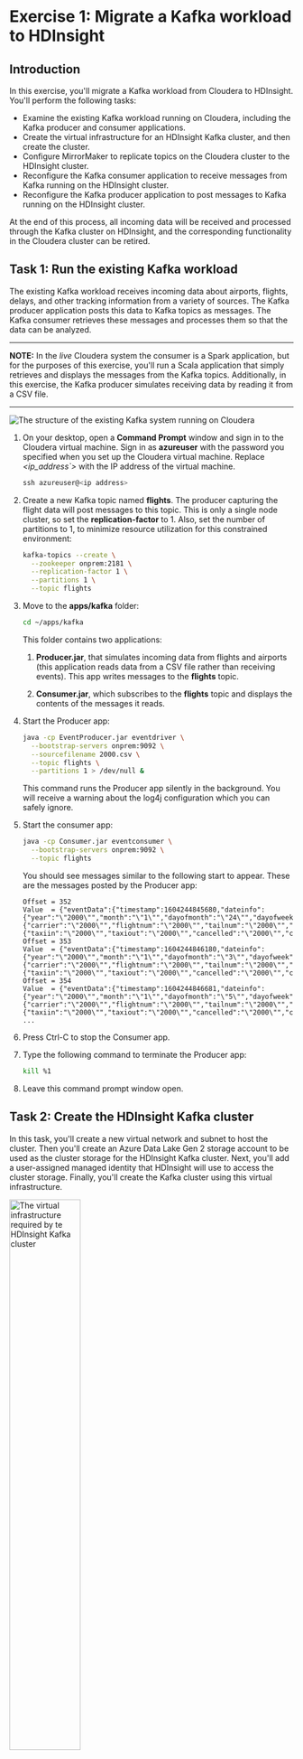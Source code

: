 # Exercise 1: Migrate a Kafka workload to HDInsight

## Introduction

In this exercise, you'll migrate a Kafka workload from Cloudera to HDInsight. You'll perform the following tasks:

- Examine the existing Kafka workload running on Cloudera, including the Kafka producer and consumer applications.
- Create the virtual infrastructure for an HDInsight Kafka cluster, and then create the cluster.
- Configure MirrorMaker to replicate topics on the Cloudera cluster to the HDInsight cluster.
- Reconfigure the Kafka consumer application to receive messages from Kafka running on the HDInsight cluster.
- Reconfigure the Kafka producer application to post messages to Kafka running on the HDInsight cluster.

At the end of this process, all incoming data will be received and processed through the Kafka cluster on HDInsight, and the corresponding functionality in the Cloudera cluster can be retired.

## Task 1: Run the existing Kafka workload

The existing Kafka workload receives incoming data about airports, flights, delays, and other tracking information from a variety of sources. The Kafka producer application posts this data to Kafka topics as messages. The Kafka consumer retrieves these messages and processes them so that the data can be analyzed. 

---

**NOTE:**
In the *live* Cloudera system the consumer is a Spark application, but for the purposes of this exercise, you'll run a Scala application that simply retrieves and displays the messages from the Kafka topics. Additionally, in this exercise, the Kafka producer simulates receiving data by reading it from a CSV file.

---

![The structure of the existing Kafka system running on Cloudera](../Images/1-KafkaSystem.png)

1. On your desktop, open a **Command Prompt** window and sign in to the Cloudera virtual machine. Sign in as **azureuser** with the password you specified when you set up the Cloudera virtual machine. Replace *\<ip_address`>* with the IP address of the virtual machine.

    ```PowerShell
    ssh azureuser@<ip address>
    ```

1. Create a new Kafka topic named **flights**. The producer capturing the flight data will post messages to this topic. This is only a single node cluster, so set the **replication-factor** to 1. Also, set the number of partitions to 1, to minimize resource utilization for this constrained environment:

    ```bash
    kafka-topics --create \
      --zookeeper onprem:2181 \
      --replication-factor 1 \
      --partitions 1 \
      --topic flights
    ```

1. Move to the **apps/kafka** folder: 

    ```bash
    cd ~/apps/kafka
    ```

    This folder contains two applications:

    1. **Producer.jar**, that simulates incoming data from flights and airports (this application reads data from a CSV file rather than receiving events). This app writes messages to the **flights** topic.

    1. **Consumer.jar**, which subscribes to the **flights** topic and displays the contents of the messages it reads.

1. Start the Producer app:

    ```bash
    java -cp EventProducer.jar eventdriver \
      --bootstrap-servers onprem:9092 \
      --sourcefilename 2000.csv \
      --topic flights \
      --partitions 1 > /dev/null &
    ```

    This command runs the Producer app silently in the background. You will receive a warning about the log4j configuration which you can safely ignore.

1. Start the consumer app:

    ```bash
    java -cp Consumer.jar eventconsumer \
      --bootstrap-servers onprem:9092 \
      --topic flights
    ```

    You should see messages similar to the following start to appear. These are the messages posted by the Producer app:

    ```text
    Offset = 352
    Value  = {"eventData":{"timestamp":1604244845680,"dateinfo":{"year":"\"2000\"","month":"\"1\"","dayofmonth":"\"24\"","dayofweek":"\"1\"","deptime":"\"2000\"","crsdeptime":"\"2000\"","arrtime":"\"2000\"","crsarrtime":"\"2000\""},"flightinfo":{"carrier":"\"2000\"","flightnum":"\"2000\"","tailnum":"\"2000\"","elapsedtime":"\"2000\"","crselapsedtime":"\"2000\"","airtime":"\"2000\"","arrdelay":"\"2000\"","depdelay":"\"2000\"","origin":"\"2000\"","dest":"\"2000\"","distance":"\"2000\""},"delayinfo":{"taxiin":"\"2000\"","taxiout":"\"2000\"","cancelled":"\"2000\"","cancellationcode":"\"2000\"","diverted":"\"2000\"","carrierdelay":"\"2000\"","weatherdelay":"\"2000\"","nasdelay":"\"2000\"","securitydelay":"\"2000\"","lateaircraftdelay":"\"2000\""}}}
    Offset = 353
    Value  = {"eventData":{"timestamp":1604244846180,"dateinfo":{"year":"\"2000\"","month":"\"1\"","dayofmonth":"\"3\"","dayofweek":"\"1\"","deptime":"\"2000\"","crsdeptime":"\"2000\"","arrtime":"\"2000\"","crsarrtime":"\"2000\""},"flightinfo":{"carrier":"\"2000\"","flightnum":"\"2000\"","tailnum":"\"2000\"","elapsedtime":"\"2000\"","crselapsedtime":"\"2000\"","airtime":"\"2000\"","arrdelay":"\"2000\"","depdelay":"\"2000\"","origin":"\"2000\"","dest":"\"2000\"","distance":"\"2000\""},"delayinfo":{"taxiin":"\"2000\"","taxiout":"\"2000\"","cancelled":"\"2000\"","cancellationcode":"\"2000\"","diverted":"\"2000\"","carrierdelay":"\"2000\"","weatherdelay":"\"2000\"","nasdelay":"\"2000\"","securitydelay":"\"2000\"","lateaircraftdelay":"\"2000\""}}}
    Offset = 354
    Value  = {"eventData":{"timestamp":1604244846681,"dateinfo":{"year":"\"2000\"","month":"\"1\"","dayofmonth":"\"5\"","dayofweek":"\"3\"","deptime":"\"2000\"","crsdeptime":"\"2000\"","arrtime":"\"2000\"","crsarrtime":"\"2000\""},"flightinfo":{"carrier":"\"2000\"","flightnum":"\"2000\"","tailnum":"\"2000\"","elapsedtime":"\"2000\"","crselapsedtime":"\"2000\"","airtime":"\"2000\"","arrdelay":"\"2000\"","depdelay":"\"2000\"","origin":"\"2000\"","dest":"\"2000\"","distance":"\"2000\""},"delayinfo":{"taxiin":"\"2000\"","taxiout":"\"2000\"","cancelled":"\"2000\"","cancellationcode":"\"2000\"","diverted":"\"2000\"","carrierdelay":"\"2000\"","weatherdelay":"\"2000\"","nasdelay":"\"2000\"","securitydelay":"\"2000\"","lateaircraftdelay":"\"2000\""}}}
    ...
    ```

1. Press Ctrl-C to stop the Consumer app.

1. Type the following command to terminate the Producer app:

    ```bash
    kill %1
    ```

1. Leave this command prompt window open.

## Task 2: Create the HDInsight Kafka cluster

In this task, you'll create a new virtual network and subnet to host the cluster.  Then you'll create an Azure Data Lake Gen 2 storage account to be used as the cluster storage for the HDInsight Kafka cluster. Next, you'll add a user-assigned managed identity that HDInsight will use to access the cluster storage. Finally, you'll create the Kafka cluster using this virtual infrastructure.

<img alt="The virtual infrastructure required by te HDInsight Kafka cluster" src="../Images/1-HDInsightKafka.png" width=50%>

### Create the virtual network

1. Return to the Azure portal in the web browser.

1. If the Home page isn't currently displayed, click select the **Home** link in the upper left hand corner:

     ![The **Home** link on a page in the Azure portal](../Images/1-Home-Link.png)

1. On the Home page, hover over the **Resource Groups** icon, and then select **Create**:

    ![The Resource Groups icon on the Home page in the Azure portal](../Images/1-Home-Page.png)

1. On the **Create a resource group** page,  select the same subscription and region that you used to create the Cloudera virtual machine. Name the resource group **clusterrg**, and then select **Review + create**.

1. On the validation page, select **Create**, and wait while the resource group is created.

1. On the Azure Home page, select **Create a resource**.

1. On the **New** page, in the **Search the Marketplace** box, type **virtual network**, and then select **Virtual Network** from the list that appears:

    ![The New page in the Azure portal. The user has selected **Virtual Network**](../Images/1-New-Virtual-Network.png)

1. On the **Virtual Network** page, select **Create**

1. On the **Basics** tab of the **Create virtual network** page, enter the following settings, and then select **Next: IP Addresses**:

    | Field | Value|
    |-|-|
    | Subscription | Select your subscription |
    | Resource group | clusterrg |
    | Name | clustervnet |
    | Region | Select the same region used by the Cloudera virtual machine and the **clusterrg** resource group |


1. On the **IP Addresses** tab, enter the following settings, and then select **Review + create**:

    | Field | Value|
    |-|-|
    | IPv4 address space | Accept the default address space |
    | Add IPv6 address space | Leave unchecked |
    | Add subnet | Click the **default** subnet. In the **Edit subnet** pane, change the name of the subnet to **clustersubnet**, and then select **Save** |

    ![The **IP Addresses** tab for a new virtual network. The user has changed the name of the subnet to **clustersubnet**](../Images/1-Edit-Subnet.png)

1. On the validation page, select **Create**, and wait while the virtual network is created.

### Create the storage account

1. On the Azure Home page, select **Create a resource**.

1. On the **New** page, in the **Search the Marketplace** box, type **storage account**, and then select **Storage account** from the list that appears.

1. On the **Storage account** page, select **Create**.

1. On the **Basics** tab of the **Create storage account** page, enter the following settings, and then select **Next: Networking**:

    | Field | Value|
    |-|-|
    | Subscription | Select your subscription |
    | Resource group | clusterrg |
    | Storage account name | clusterstorage*nnnn*, where *nnnn* is a random four digit number you select to avoid clashing with other storage accounts |
    | Location | Select the same region used by the Cloudera virtual machine and the **clusterrg** resource group |
    | Performance | Standard |
    | Account Kind | StorageV2 (general purpose v2) |
    | Replication | Zone-redundant storage (ZRS) |

1. On the **Networking** tab, accept the default settings, and then select **Next: Data protection**.

1. On the **Data protection** tab, accept the default settings, and then select **Next: Advanced**.

1. On **Advanced** tab, under **Data Lake Storage Gen2**, select **Enabled** for **Hierarchical namespace**. Leave all other settings at their default values, and then select **Review + create**

1. On the validation page, select **Create**, and wait while the storage account is created.

### Create the user assigned managed identity

1. On the Azure Home page, select **Create a resource**.

1. On the **New** page, in the **Search the Marketplace** box, type **user assigned**, and then select **User Assigned Managed Identity** from the list that appears.

1. On the **User Assigned Managed Identity** page, select **Create**.

1. On the **Basics** tab of the **Create User Assigned Managed Identity** page, enter the following settings, and then select **Next: Networking**:

    | Field | Value|
    |-|-|
    | Subscription | Select your subscription |
    | Resource group | clusterrg |
    | Region | Select the same region used by the Cloudera virtual machine and the **clusterrg** resource group |
    | Name | clustermanagedid |

1. On the validation page, select **Create**, and wait while the user assigned managed identity is created.

1. On the Home page in the Azure portal, under **Recent resources**, select **clusterstorage*9999***.

1. On the **clusterstorage*9999*** page select **Access Control (IAM)**:

    ![The **clusterstorage*9999*** page in the Azure portal. The user has selected **Access Control (IAM)**](../Images/1-Storage-Account.png)

1. On the **clusterstorage*9999* | Access Control (IAM)** page select **Add**, and then select **Add role assignment**:


    ![The **clusterstorage*9999* | Access Control (IAM)** page in the Azure portal. The user has selected **Add role assignment**](../Images/1-Add-Role-Assignment.png)

1. In the **Add role assignment** pane, enter the following settings, and then select **Save**:

    | Field | Value|
    |-|-|
    | Role | Storage Blob Data Ower |
    | Assign access to | User assigned managed identity |
    | Subscription | Select your subscription |
    | Select | clustermanagedid |

1. Wait while the role is assigned, and then click **Role assignments** to verify that it has been assigned successfully:

    ![The **Role assignments** page in the Azure portal. The **clustermanagedid** identity has been assigned the **Storage BlobData Owner** role in the storage account](../Images/1-Verify-Role-Assignment.png)

### Create the Kafka cluster

1. On the Azure Home page, select **Create a resource**.

1. On the **New** page, in the **Search the Marketplace** box, type **Azure HDInsight**, and then select **Azure HDInsight** from the list that appears.

1. On the **Azure HDInsight** page, select **Create**.

1. On the **Basics** tab of the **Create HDInsight cluster** page, enter the following settings, and then select **Next: Storage**:

    | Field | Value|
    |-|-|
    | Subscription | Select your subscription |
    | Resource group | clusterrg |
    | Cluster name | kafkacluster*nnnn*, where *nnnn* is the same random four digit number you selected when you created the storage account (if necessary, you can use a different number, but for consistency try and reuse the same value if possible) |
    | Region | Select the same region used by the Cloudera virtual machine and the **clusterrg** resource group |
    | Cluster type | Kafka |
    | Version | Kafka 2.1.1 (HDI 4.0) |
    | Cluster login name | admin |
    | Cluster login password | Pa55w.rdDemo |
    | Confirm cluster login password | Pa55w.rdDemo |
    | Secure Shell (SSH) username | sshuser |
    | Use cluster login password for SSH | checked |

1. On the **Storage** tab, enter the following settings, and then select **Next: Security + networking**:

    | Field | Value|
    |-|-|
    | Primary storage type | Azure Data Lake Storage Gen2 |
    | Primary storage account | clusterstorage*9999* |
    | Filesystem | cluster*9999* |
    | User-assigned managed identity | clustermanagedid |
    | SQL database for Ambari | leave blank |
    | SQL database for Hive | leave blank |
    | SQL database for Ooozie | leave blank |

1. On the **Security + networking** tab, enter the following settings, and then select **Next: Configuration + pricing**

    | Field | Value|
    |-|-|
    | Enable enterprise security package | Leave unchecked |
    | Minimum TLS version | 1.2 |
    | Virtual network | clustervnet/clusterrg |
    
    Leave all remaining settings on this tab with their default values.

1. On the **Configuration + pricing** tab, reduce the number of **Worker nodes** to 3 (to save costs for this exercise), and then select **Review + create**.

1. On the validation page, select **Create**, and wait while the cluster is created.

    ---

    **NOTE:** 
    
    This operation may take 15 or 20 minutes to complete

    ---

## Task 3: Configure MirrorMaker to replicate topics

In this task, you'll configure peering between the virtual network containing the Cloudera cluster and the virtual network for the HDInsight Kafka cluster. You'll then use MirrorMaker to replicate Kafka topics from the Cloudera cluster to the HDInsight cluster:

![Kafka on Cloudera replicating data to the HDInsight cluster using MirrorMaker](../Images/1-MirrorMaker.png)

### Peer the virtual networks

1. On the Home page in the Azure portal, under **Recent resources**, select **clustervnet**:

    ![The **Recent resource** list on the Home page in the Azure portal. The user has selected the **clustervnet** virtual network](../Images/1-Recent-Resources.png)

1. On the **clustervnet** page, under **Settings**, select **Peerings**:

    ![The **clustervnet** page in the Azure portal. The user has selected **Peerings**](../Images/1-Peerings.png)

1. On the **clustervnet | Peerings** page, select **Add**:

    ![The **clustervnet | Peerings** page in the Azure portal. The user is about to add a new peering](../Images/1-Peerings-Add.png)

1. On the **Add peering** page, enter the following settings, and then select **Add**:

    | Field | Value|
    |-|-|
    | This virtual network: Peering link name | clustervnet-to-clouderavnet |
    | Traffic to remote virtual network | Allow (default) |
    | Traffic forwarded from remote virtual network | Allow (default) |
    | Virtual network gateway | None (default) |
    | remote virtual network: Peering link name | clouderavnet-to-clustervnet |
    | Virtual network deployment model | Resource manager |
    | I know my resource ID | Leave unchecked |
    | Subscription | Select your subscription |
    | Virtual network | clouderavmvnet (workshoprg) |
    | Traffic to remote virtual network | Allow (default) |
    | Traffic forwarded from remote virtual network | Allow (default) |
    | Virtual network gateway | None (default) |
    
1. Wait while the network peerings are created.

### Configure the clusters to support MirrorMaker

1. On the Home page in the Azure portal, under **Recent resources**, select **kafkacluster*9999***.

1. On the **Overview** page for the cluster, under **Dashboards**, select **Ambari home**:

    ![The **kafkacluster*9999*** page in the Azure portal. The user has selected **Ambari home**](../Images/1-Cluster-Overview.png)

1. Sign in to Ambari as **admin** with password **Pa55w.rdDemo** when prompted. The Ambari page should show that the cluster is running the Zookeeper and Kafka services (amongst others):

    ![The Ambari home page, showing the running services.](../Images/1-Ambari-Home.png)


1. In the left-hand pane, select the **Kafka** service. In the main pane, select **Configs**. In the **Filter** box, type **min.insync.replicas**. Change the value of **min.insync.replicas** to 1, and then select **Save**.

    ![The Kafa configuration page in Ambari. The user has changed the **min.insync.replicas** setting to 1.](../Images/1-Configure-Kafka.png)

    ---

    **NOTE:** 
    
    This change is necessary due to the reduced number of nodes in the Cloudera cluster.

    ---

1. In the **Save Configuration** dialog box, select **Save** to confirm the change. Select **OK** when the updated has been made.

1. On the configuration page, select **Restart**, and then select **Restart All Affected** to restart the Kafka service with the new configuration. In the **Confirmation** dialog box, select **Confirm Restart All**.

1. In the **Background Operations** dialog, wait while the service restarts, and then select **OK**.

    ![The **Background Operations** page in Ambari. The Kafka service has restarted.](../Images/1-Restart-Kafka.png)

1. In the left-hand pane of the Ambari page, select **Hosts**. Make a note of the name prefixes and IP addresses of the worker nodes with the prefixes **wn0**, **wn1**, and **wn2**.

    ![The **Hosts** page in Ambari. The names and addresses of the worker nodes are highlighted.](../Images/1-Worker-Addresses.png)

1. Return to the **Command Prompt** window displaying the SSH connection to the Cloudera virtual machine.

1. Run the following command to create a bash shell running as root.

    ```bash
    sudo bash
    ```

1. Edit the **/etc/hosts** file, and add entries for each of the worker nodes in the HDInsight Kafka cluster to the end of the file. The file below shows an example:

    ---

    **NOTE:** 
    
    Use a text editor of your choice. Editors available for Ubuntu include **vi** and **nano**. The **vi** editor is intended for experienced users, but **nano** is more straightforward to use.

    ---

    ```text
    127.0.0.1 localhost

    # The following lines are desirable for IPv6 capable hosts
    ::1 ip6-localhost ip6-loopback
    fe00::0 ip6-localnet
    ff00::0 ip6-mcastprefix
    ff02::1 ip6-allnodes
    ff02::2 ip6-allrouters
    ff02::3 ip6-allhosts

    10.10.0.4 onprem.internal.cloudapp.net onprem

    # Entries for worker nodes
    10.3.0.14 wn0-kafkac
    10.3.0.13 wn1-kafkac
    10.3.0.8  wn1-kafkac
    ```

1. Run the **ifconfig** command, and make a note of the **inet addr** field for the **eth0** device. This is the private IP address of the Cloudera virtual machine. The text below shows an example of the output generated by the **ifconfig** command. In this example, the **inet addr** is 10.10.0.4.

    ```text
    root@onprem:~/apps/kafka# ifconfig
    eth0    Link encap:Ethernet  HWaddr 00:0d:3a:98:f9:70
            inet addr:10.10.0.4  Bcast:10.10.0.255  Mask:255.255.255.0
            inet6 addr: fe80::20d:3aff:fe98:f970/64 Scope:Link
            UP BROADCAST RUNNING MULTICAST  MTU:1500  Metric:1
            RX packets:45434 errors:0 dropped:15 overruns:0 frame:0
            TX packets:51027 errors:0 dropped:0 overruns:0 carrier:0
            collisions:0 txqueuelen:1000
            RX bytes:21979594 (21.9 MB)  TX bytes:11414674 (11.4 MB)

    lo      Link encap:Local Loopback
            inet addr:127.0.0.1  Mask:255.0.0.0
            ...
    ```

1. Run the following command to quit the root shell and return to the azureuser shell.

    ```bash
    exit
    ```

1. In the Azure portal, on the page for **kafkacluster*9999***, under **Settings**, select **SSH + Cluster login**. In the **SSH + Cluster login** pane, in the **Hostname** list select your cluster, and then make a note of the **ssh** command you can use to connect to this cluster:

    ![The **kafkacluster*9999* | SSH + Cluster login** page in the Azure portal.](../Images/1-SSH-Cluster-Login.png)

1. On the desktop, open another command prompt window, and run the SSH command you just noted, to sign in to the head node of the Kafka cluster. The password is **Pa55w.rdDemo**:

    ```bash
    ssh sshuser@kafkacluster9999-ssh.azurehdinsight.net
    ```

1. Start a shell running as root:

    ```bash
    sudo bash
    ```

1. Edit the file **/etc/hosts**, and add an entry for the Cloudera virtual machine. The virtual machine has the name **onprem**, with the FQDN of **onprem.internal.cloudapp.net**. The file below shows an example, using the IP address 10.10.0.4 from the earlier step:

    ```text
    127.0.0.1 localhost

    # The following lines are desirable for IPv6 capable hosts
    ::1 ip6-localhost ip6-loopback
    fe00::0 ip6-localnet
    ff00::0 ip6-mcastprefix
    ff02::1 ip6-allnodes
    ff02::2 ip6-allrouters
    ff02::3 ip6-allhosts
    10.3.0.20 hn0-kafkac.kaetua2hhycevkq3hkawfmrwjh.bx.internal.cloudapp.net  headnodehost hn0-kafkac.kaetua2hhycevkq3hkawfmrwjh.bx.internal.cloudapp.net. hn0-kafkac headnodehost. # SlaveNodeManager
    ...
    # Cloudera virtual machine
    10.10.0.4 onprem.internal.cloudapp.net onprem
    ```

1. Run the following command to quit the root shell and return to the sshuser shell.

    ```bash
    exit
    ```

1. Connect to the first worker node. The password is **Pa55w.rdDemo**, as before:

    ```bash
    ssh wn0-kafkac
    ```

1. Start a shell running as root, edit the **/etc/hosts** file, add the entry for the **onprem** virtual machine as before, and then exit the root shell.

1. Disconnect from the wn0-kafkac node, and return to the head node of the cluster.

1. Repeat the previous three steps for the two remaining worker nodes, **wn1-kafkac** and **wn1-kafkac**.

    ---

    **NOTE:**
    Under some circumstances, the worker nodes might not be named sequentially. For example, you might that they are named **wn3-kafkac** and **wn4-kafkac**. Check the entries in the **/etc/hosts** file of the head node for the names of these nodes.

    ---

### Configure MirrorMaker

1. As the **sshuser** on the head node in the Kafka cluster, use an editor to create a file named **consumer.properties**, with the following text:

    ```text
    bootstrap.servers=onprem:9092
    group.id=mirror-group
    auto.offset.reset=latest
    exclude.internal.topics=true
    ```

1. Create another file named **producer.properties** with the following text. Set the **boostrap.servers** property using the names of the worker nodes in your cluster:

    ```text
    bootstrap.servers=wn0-kafkac:9092,wn1-kafkac:9092,wn2-kafkac:9092
    acks=1
    batch.size=100
    ```

1. Run the following command to verify that the **flights** topic in the Cloudera cluster is accessible from the HDInsight Kafka cluster:

    ```bash
    /usr/hdp/4.1.2.5/kafka/bin/kafka-topics.sh --list \
      --zookeeper onprem:2181
    ```

    The results should include the **flights** topic:

    ```text
    __consumer_offsets
    flights
    ```

1. Create a topic on the HDInsight Kafka cluster, also called **flights**:

    ---

    **NOTE:** 
    
    zk0-kafkac is the name of one of the Zookeeper nodes in the kafka cluster. The /etc/hosts file should already contain an entry for this node. It is possible that the Zookeeper nodes are numbered differently, in which case try zk1-kafkac.

    ---

    ```bash
    /usr/hdp/4.1.2.5/kafka/bin/kafka-topics.sh --create \
      --zookeeper zk0-kafkac:2181 \
      --replication-factor 3 \
      --partitions 1 \
      --topic flights
    ```

1. Verify that the local **flights** topic is also available:

    ```bash
    /usr/hdp/4.1.2.5/kafka/bin/kafka-topics.sh --list \
      --zookeeper zk0-kafkac:2181
    ```

1. Start MirrorMaker as a background task:

    ```bash
    /usr/hdp/4.1.2.5/kafka/bin/kafka-mirror-maker.sh \
      --producer.config producer.properties \
      --consumer.config consumer.properties \
      --whitelist flights &
    ```

1. Start the Kafka Console Consumer to listen to the **flights** topic. You'll use this tool to verify that MirrorMaker is configured correctly. The command should block, waiting to receive messages from the topic:

    ```bash
    /usr/hdp/4.1.2.5/kafka/bin/kafka-console-consumer.sh \
      --bootstrap-server wn0-kafkac:9092 \
      --topic flights
    ```

1. Return to the **Command Prompt** window displaying the SSH connection to the Cloudera virtual machine.

1. Run the following command to enable you to post messages to the local **flights** topic.

    ```bash
    kafka-console-producer --broker-list \
      onprem:9092 --topic flights
    ```

1. Enter a few messages, such as "Test 1", "Test 2", and so on. Verify that these messages are replicated and are displayed by the kafka-consumer-console.sh tool on the Kafka cluster head node. Press CTRL-D to finish. 

1. In the command prompt window displaying the SSH connection to the Kafka head node, press CTL-C to stop the consumer.

## Task 4: Reconfigure the Kafka consumer application

In this task, you'll migrate and reconfigure the Kafka consumer application to subscribe to topics in the HDInsight Kafka cluster.

![Kafka consumer subscribing to topics on the HDInsight cluster](../Images/1-HDInsightConsumer.png)

1. Switch back to the SSH session for the Cloudera virtual machine.

1. Move to the **apps/kafka** folder: 

    ```bash
    cd ~/apps/kafka
    ```

1. Start the Producer app in the background:

    ```bash
    java -cp EventProducer.jar eventdriver \
      --bootstrap-servers onprem:9092 \
      --sourcefilename 2000.csv \
      --topic flights \
      --partitions 1 > /dev/null &
    ```

1. Start the consumer app:

    ```bash
    java -cp Consumer.jar eventconsumer \
      --bootstrap-servers onprem:9092 \
      --topic flights
    ```

    You should see messages containing flight data, as before. Leave the app running.

    This application represents the existing client workload.

1. Open a new command prompt window on the desktop, and open another connection to the Cloudera virtual machine:

    ```bash
    ssh azureuser@<ip address>
    ```

1. Move to the **apps/kafka** folder: 

    ```bash
    cd ~/apps/kafka
    ```

1. Run the following command to copy the Consumer application to the head node on the HDInsight Kafka cluster. Replace ***9999*** with the number you used to identify your cluster:

    ```bash
    scp Consumer.jar sshuser@kafkacluster9999-ssh.azurehdinsight.net:~
    ```

1. Close this SSH session.

1. Switch back to the SSH session for the HDInsight Kafka cluster head node.

1. Start the consumer application, but connect it to the **flights** topic in the Kafka cluster:

    ```bash
    java -cp Consumer.jar eventconsumer \
      --bootstrap-servers wn0-kafkac:9092 \
      --topic flights
    ```

    Verify that messages start appearing. You have now migrated the Kafka client app to HDInsight.

1. Return to the SSH session for the Cloudera virtual machine, and press CTRL-C to stop the consumer application.

## Task 5: Reconfigure the Kafka producer application

In this task, you'll update the producer application to post messages to topics in the HDInsight cluster. After this step is complete, you can decommission Kafka in the Cloudera cluster.

![Kafka producer posting to topics on the HDInsight cluster](../Images/1-HDInsightProducer.png)

1. In the SSH session on the Cloudera virtual machine, run the following command to copy the Producer application to the head node in the HDInsight Kafka cluster:


    ```bash
    scp EventProducer.jar sshuser@kafkacluster9999-ssh.azurehdinsight.net:~
    ```

1. Copy the data file used as the events source to the HDInsight Kafka cluster:

    ```bash
    scp 2000.csv sshuser@kafkacluster9999-ssh.azurehdinsight.net:~
    ```

1. Open a new command prompt window on the desktop, and open another connection to the head node for the HDInsight Kafka cluster:

    ```bash
    ssh sshuser@kafkacluster9999-ssh.azurehdinsight.net
    ```

1. Start the **EventProducer** application and send messages to the **flights** topic in the Kafka cluster:

    ```bash
    java -cp EventProducer.jar eventdriver \
        --bootstrap-servers wn0-kafkac:9092 \
        --sourcefilename 2000.csv \
        --topic flights --partitions 1
    ```

1. Switch back to the SSH session for the Cloudera virtual machine.

1. Run the following command to stop the **EventProducer** application:

    ```bash
    kill %1
    ```

    ---

    **You have now migrated the Kafka applications to HDInsight and allowed the service to continue running while you did so.**

    ---

## Task 6: Tidy up

---

**NOTE:** 

Deleting the cluster doesn't delete the storage account or network resources. You can reuse these items for other clusters.

---

1. In SSH session running the **EventProducer** application, press CTRL-C to stop the application, and then run the following command to close the connection to the head node.

    ```bash
    exit
    ```

1. In SSH session running the **Consumer** application, press CTRL-C to stop the application, and then close the connection to the head node.

1. In the Azure portal, go to the page for the HDInsight Kafka cluster.

1. In the command bar, select **Delete**:

    ![The **kafkacluster*9999*** page in the Azure portal. The user is deleting the cluster](../Images/1-Delete-Cluster.png)

1. In the confirmation pane, enter the name of the cluster, and then select **Delete**.

    ![The confirm cluster delete pane.](../Images/1-Delete-Confirm.png)
